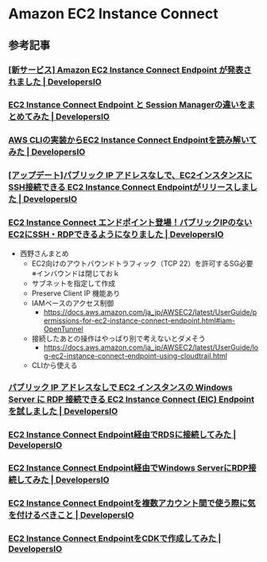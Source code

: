 # Amazon EC2 Instance Connect

## 参考記事

### [[新サービス] Amazon EC2 Instance Connect Endpoint が発表されました | DevelopersIO](https://dev.classmethod.jp/articles/ec2-instance-connect-endpoint/)

### [EC2 Instance Connect Endpoint と Session Managerの違いをまとめてみた | DevelopersIO](https://dev.classmethod.jp/articles/compare-eic-endpoint-and-session-manager/)

### [AWS CLIの実装からEC2 Instance Connect Endpointを読み解いてみた | DevelopersIO](https://dev.classmethod.jp/articles/demystifying-ec2-instance-connect-implementation/)

### [[アップデート]パブリック IP アドレスなしで、EC2インスタンスにSSH接続できる EC2 Instance Connect Endpointがリリースしました | DevelopersIO](https://dev.classmethod.jp/articles/update-ec2-instance-connect-endpoint/)

### [EC2 Instance Connect エンドポイント登場！パブリックIPのないEC2にSSH・RDPできるようになりました | DevelopersIO](https://dev.classmethod.jp/articles/ec2-instance-connect-endpoint-private-access/)

- 西野さんまとめ
  - EC2向けのアウトバウンドトラフィック（TCP 22）を許可するSG必要 ※インバウンドは閉じておｋ
  - サブネットを指定して作成
  - Preserve Client IP 機能あり
  - IAMベースのアクセス制御
    - https://docs.aws.amazon.com/ja_jp/AWSEC2/latest/UserGuide/permissions-for-ec2-instance-connect-endpoint.html#iam-OpenTunnel
  - 接続したあとの操作はやっぱり別で考えないとダメそう
    - https://docs.aws.amazon.com/ja_jp/AWSEC2/latest/UserGuide/log-ec2-instance-connect-endpoint-using-cloudtrail.html
  - CLIから使える

### [パブリック IP アドレスなしで EC2 インスタンスの Windows Server に RDP 接続できる EC2 Instance Connect (EIC) Endpoint を試しました | DevelopersIO](https://dev.classmethod.jp/articles/rdp-connection-to-windows-server-using-ec2-instance-connect-endpoint-eic/)

### [EC2 Instance Connect Endpoint経由でRDSに接続してみた | DevelopersIO](https://dev.classmethod.jp/articles/how-to-connect-rds-instance-via-eic-endpoint/)

### [EC2 Instance Connect Endpoint経由でWindows ServerにRDP接続してみた | DevelopersIO](https://dev.classmethod.jp/articles/how-to-connect-windows-server-instance-via-eic-endpoint/)

### [EC2 Instance Connect Endpointを複数アカウント間で使う際に気を付けるべきこと | DevelopersIO](https://dev.classmethod.jp/articles/precautions-when-using-eic-endpoint-between-multiple-accounts/)

### [EC2 Instance Connect EndpointをCDKで作成してみた | DevelopersIO](https://dev.classmethod.jp/articles/create-ec2-instance-connect-endpoint-using-cdk-custom-resource/)

